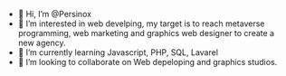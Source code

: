 - 👋 Hi, I’m @Persinox
- 👀 I’m interested in web develping, my target is to reach metaverse programming, web marketing and graphics web designer to create a new agency.
- 🌱 I’m currently learning Javascript, PHP, SQL, Lavarel
- 💞️ I’m looking to collaborate on Web depeloping and graphics studios.
